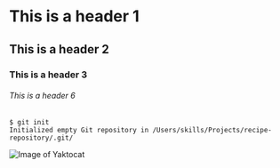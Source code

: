 # This is a header 1
## This is a header 2
### This is a header 3
###### This is a header 6


```
$ git init
Initialized empty Git repository in /Users/skills/Projects/recipe-repository/.git/
```

![Image of Yaktocat](https://octodex.github.com/images/yaktocat.png)


